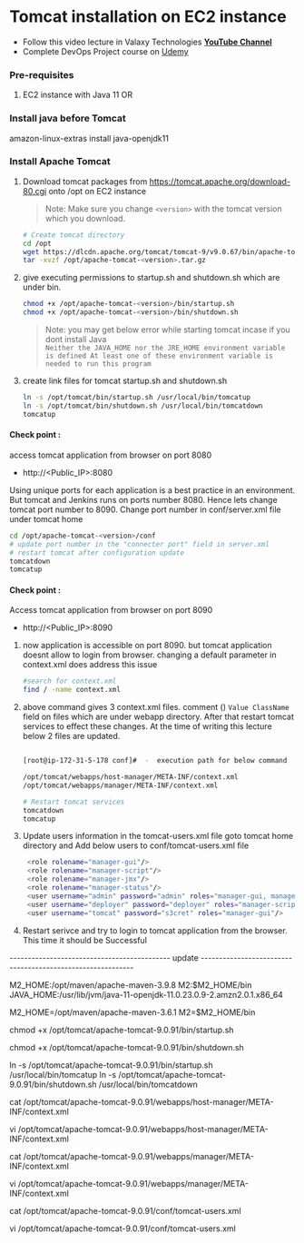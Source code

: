 # Tomcat installation on EC2 instance
- Follow this video lecture in Valaxy Technologies **[YouTube Channel](https://youtu.be/68WNroQBUts)**  
- Complete DevOps Project course on [Udemy](https://www.udemy.com/course/valaxy-devops/?referralCode=8147A5CF4C8C7D9E253F)  
### Pre-requisites
1. EC2 instance with Java 11
OR
### Install java before Tomcat
amazon-linux-extras install java-openjdk11
### Install Apache Tomcat
1. Download tomcat packages from  https://tomcat.apache.org/download-80.cgi onto /opt on EC2 instance
   > Note: Make sure you change `<version>` with the tomcat version which you download. 
   ```sh 
   # Create tomcat directory
   cd /opt
   wget https://dlcdn.apache.org/tomcat/tomcat-9/v9.0.67/bin/apache-tomcat-9.0.67.tar.gz
   tar -xvzf /opt/apache-tomcat-<version>.tar.gz
   ```
1. give executing permissions to startup.sh and shutdown.sh which are under bin. 
   ```sh
   chmod +x /opt/apache-tomcat-<version>/bin/startup.sh 
   chmod +x /opt/apache-tomcat-<version>/bin/shutdown.sh
   ```
   > Note: you may get below error while starting tomcat incase if you dont install Java   
   `Neither the JAVA_HOME nor the JRE_HOME environment variable is defined At least one of these environment variable is needed to run this program`
1. create link files for tomcat startup.sh and shutdown.sh 
   ```sh
   ln -s /opt/tomcat/bin/startup.sh /usr/local/bin/tomcatup
   ln -s /opt/tomcat/bin/shutdown.sh /usr/local/bin/tomcatdown
   tomcatup
   ```
  #### Check point :
access tomcat application from browser on port 8080  
 - http://<Public_IP>:8080

  Using unique ports for each application is a best practice in an environment. But tomcat and Jenkins runs on ports number 8080. Hence lets change tomcat port number to 8090. Change port number in conf/server.xml file under tomcat home
   ```sh
 cd /opt/apache-tomcat-<version>/conf
# update port number in the "connecter port" field in server.xml
# restart tomcat after configuration update
tomcatdown
tomcatup
```
#### Check point :
Access tomcat application from browser on port 8090  
 - http://<Public_IP>:8090

1. now application is accessible on port 8090. but tomcat application doesnt allow to login from browser. changing a default parameter in context.xml does address this issue
   ```sh
   #search for context.xml
   find / -name context.xml
   ```
1. above command gives 3 context.xml files. comment (<!-- & -->) `Value ClassName` field on files which are under webapp directory. 
After that restart tomcat services to effect these changes. 
At the time of writing this lecture below 2 files are updated. 
   ```sh 
   
   [root@ip-172-31-5-178 conf]#  -  execution path for below command
   
   /opt/tomcat/webapps/host-manager/META-INF/context.xml
   /opt/tomcat/webapps/manager/META-INF/context.xml
   
   # Restart tomcat services
   tomcatdown  
   tomcatup
   ```
1. Update users information in the tomcat-users.xml file
goto tomcat home directory and Add below users to conf/tomcat-users.xml file
   ```sh
	<role rolename="manager-gui"/>
	<role rolename="manager-script"/>
	<role rolename="manager-jmx"/>
	<role rolename="manager-status"/>
	<user username="admin" password="admin" roles="manager-gui, manager-script, manager-jmx, manager-status"/>
	<user username="deployer" password="deployer" roles="manager-script"/>
	<user username="tomcat" password="s3cret" roles="manager-gui"/>
   ```
1. Restart serivce and try to login to tomcat application from the browser. This time it should be Successful


-------------------------------------------- update -----------------------------------------------------------

M2_HOME:/opt/maven/apache-maven-3.9.8
M2:$M2_HOME/bin
JAVA_HOME:/usr/lib/jvm/java-11-openjdk-11.0.23.0.9-2.amzn2.0.1.x86_64


M2_HOME=/opt/maven/apache-maven-3.6.1
M2=$M2_HOME/bin

chmod +x /opt/tomcat/apache-tomcat-9.0.91/bin/startup.sh

chmod +x /opt/tomcat/apache-tomcat-9.0.91/bin/shutdown.sh

ln -s /opt/tomcat/apache-tomcat-9.0.91/bin/startup.sh /usr/local/bin/tomcatup
ln -s /opt/tomcat/apache-tomcat-9.0.91/bin/shutdown.sh /usr/local/bin/tomcatdown


cat /opt/tomcat/apache-tomcat-9.0.91/webapps/host-manager/META-INF/context.xml

vi /opt/tomcat/apache-tomcat-9.0.91/webapps/host-manager/META-INF/context.xml

cat /opt/tomcat/apache-tomcat-9.0.91/webapps/manager/META-INF/context.xml

vi /opt/tomcat/apache-tomcat-9.0.91/webapps/manager/META-INF/context.xml

cat /opt/tomcat/apache-tomcat-9.0.91/conf/tomcat-users.xml

vi /opt/tomcat/apache-tomcat-9.0.91/conf/tomcat-users.xml

<role rolename="manager-gui"/>
<role rolename="manager-script"/>
<role rolename="manager-jmx"/>
<role rolename="manager-status"/>
<user username="admin" password="admin" roles="manager-gui, manager-script, manager-jmx, manager-status"/>
<user username="deployer" password="deployer" roles="manager-script"/>
<user username="tomcat" password="s3cret" roles="manager-gui"/>

























